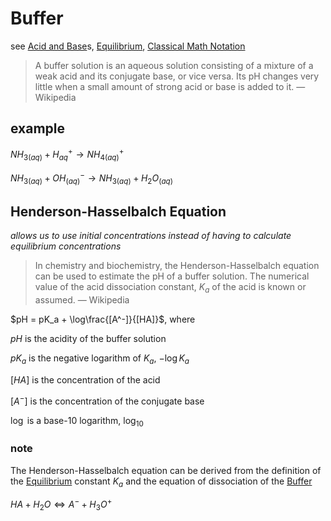 # Buffer

see [Acid and Base](Acid%20and%20Base%207f0756ab520442c597b197155fa4062c.md)s, [Equilibrium](Equilibrium%20a8f9599f4a064c8b9f37ae20f90835c3.md), [Classical Math Notation](../Tags%20b793d46ea133446daa88889450d15033/Classical%20Math%20Notation%20eb53679093ce497baa118d7bfde14d6c.md)

> A buffer solution is an aqueous solution consisting of a mixture of a weak acid and its conjugate base, or vice versa. Its pH changes very little when a small amount of strong acid or base is added to it. — Wikipedia
> 

## example

$NH_{3(aq)} + H^+_{aq} \rightarrow NH_{4(aq)}^+$

$NH_{3(aq)} + OH^-_{(aq)} \rightarrow NH_{3(aq)} + H_2O_{(aq)}$

## Henderson-Hasselbalch Equation

*allows us to use initial concentrations instead of having to calculate equilibrium concentrations*

> In chemistry and biochemistry, the Henderson-Hasselbalch equation can be used to estimate the pH of a buffer solution. The numerical value of the acid dissociation constant, $K_a$ of the acid is known or assumed. — Wikipedia
> 

$pH = pK_a + \log\frac{[A^-]}{[HA]}$, where

$pH$ is the acidity of the buffer solution

$pK_a$ is the negative logarithm of $K_a$, $-\log K_a$

$[HA]$ is the concentration of the acid

$[A^-]$ is the concentration of the conjugate base

$\log$ is a base-10 logarithm, $\log_{10}$

### note

The Henderson-Hasselbalch equation can be derived from the definition of the [Equilibrium](Equilibrium%20a8f9599f4a064c8b9f37ae20f90835c3.md) constant $K_a$ and the equation of dissociation of the [Buffer](Buffer%202b4195d93d3f49e9a749dfc58749802e.md)

$HA + H_2O \Leftrightarrow A^- + H_3O^+$